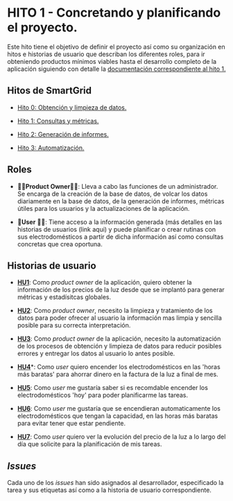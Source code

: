 # HITO 1 - Concretando y planificando el proyecto.

Este hito tiene el objetivo de definir el proyecto así como su organización en hitos e historias de usuario que describan los diferentes roles, para ir obteniendo productos mínimos viables hasta el desarrollo completo de la aplicación siguiendo con detalle la [documentación correspondiente al hito 1.](http://jj.github.io/CC/documentos/proyecto/1.Infraestructura.html)

## Hitos de SmartGrid

- [Hito 0: Obtención y limpieza de datos.](https://github.com/SrArtur/CC_22-23/milestone/1)

- [Hito 1: Consultas y métricas.](https://github.com/SrArtur/CC_22-23/milestone/2)

- [Hito 2: Generación de informes.](https://github.com/SrArtur/CC_22-23/milestone/3)

- [Hito 3: Automatización.](https://github.com/SrArtur/CC_22-23/milestone/4)

## Roles

- :man_technologist:**Product Owner**:woman_technologist:: Lleva a cabo las funciones de un administrador. Se encarga de la creación de la base de datos, de volcar los datos diariamente en la base de datos, de la generación de informes, métricas útiles para los usuarios y la actualizaciones de la aplicación.

- :standing_person:**User** :standing_woman:: Tiene acceso a la información generada (más detalles en las historias de usuarios (link aqui) y puede planificar o crear rutinas con sus electrodomésticos a partir de dicha información así como consultas concretas que crea oportuna.

## Historias de usuario

- [**HU1**](https://github.com/SrArtur/CC_22-23/issues/1): Como *product owner* de la aplicación, quiero obtener la información de los precios de la luz desde que se implantó para generar métricas y estadísitcas globales.

- [**HU2**](https://github.com/SrArtur/CC_22-23/issues/2): Como *product owner*, necesito la limpieza y tratamiento de los datos para poder ofrecer al usuario la información mas limpia y sencilla posible para su correcta interpretación.

- [**HU3**](https://github.com/SrArtur/CC_22-23/issues/3): Como *product owner* de la aplicación, necesito la automatización de los procesos de obtención y limpieza de datos para reducir posibles errores y entregar los datos al usuario lo antes posible.

- [**HU4**](https://github.com/SrArtur/CC_22-23/issues/4)*: Como *user* quiero encender los electrodomésticos en las 'horas más baratas' para ahorrar dinero en la factura de la luz a final de mes.

- [**HU5**](https://github.com/SrArtur/CC_22-23/issues/5): Como *user* me gustaría saber si es recomdable encender los electrodomésticos 'hoy' para poder planificarme las tareas.

- [**HU6**](https://github.com/SrArtur/CC_22-23/issues/6): Como *user* me gustaría que se encendieran automaticamente los electrodomésticos que tengan la capacidad, en las horas más baratas para evitar tener que estar pendiente.

- [**HU7**](https://github.com/SrArtur/CC_22-23/issues/7): Como *user* quiero ver la evolución del precio de la luz a lo largo del día que solicite para la planificación de mis tareas.

## ***Issues***

Cada uno de los *issues* han sido asignados al desarrollador, especificado la tarea y sus etiquetas así como a la historia de usuario correspondiente.
